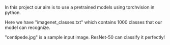 In this project our aim is to use a pretrained models using torchvision in python. 

Here we have "imagenet_classes.txt" which contains 1000 classes that our model can recognize. 

"centipede.jpg" is a sample input image. ResNet-50 can classify it perfectly! 
